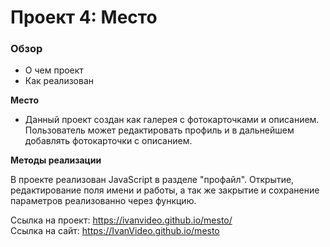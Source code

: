 # Проект 4: Место

### Обзор

* О чем проект
* Как реализован

**Место**

* Данный проект создан как галерея с фотокарточками и описанием. Пользователь может редактировать профиль и в дальнейшем добавлять фотокарточки с описанием.

**Методы реализации**

В проекте реализован JavaScript в разделе "профайл". Открытие, редактирование поля имени и работы, а так же закрытие и сохранение параметров реализованно через функцию.

Ссылка на проект: https://ivanvideo.github.io/mesto/ <br>
Ссылка на сайт: https://IvanVideo.github.io/mesto
